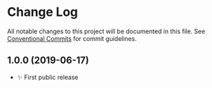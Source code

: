 # Change Log

All notable changes to this project will be documented in this file.
See [Conventional Commits](https://conventionalcommits.org) for commit guidelines.

## 1.0.0 (2019-06-17)

- ✨ First public release
